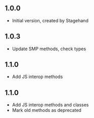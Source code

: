 ## 1.0.0

- Initial version, created by Stagehand

## 1.0.3

- Update SMP methods, check types

## 1.1.0

- Add JS interop methods

## 1.1.0

- Add JS interop methods and classes
- Mark old methods as deprecated